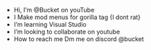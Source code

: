 -  Hi, I’m @Bucket on youTube
-  I Make mod menus for gorilla tag {I dont rat}
-  I’m learning Visual Studio
-  I’m looking to collaborate on youtube
-  How to reach me Dm me on discord @bucket
